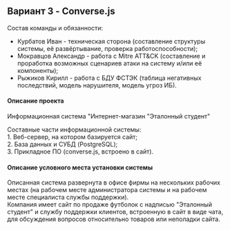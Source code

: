 ## Вариант 3 - Converse.js

Состав команды и обязанности:
- Курбатов Иван - техническая сторона (составление структуры системы, её развёртывание, проверка работоспособности);
- Мокравцов Александр - работа с Mitre ATT&CK (составление и проработка возможных сценариев атаки на систему и/или её компоненты);
- Рыжиков Кирилл - работа с БДУ ФСТЭК (таблица негативных последствий, модель нарушителя, модель угроз ИБ).

#### Описание проекта

Информационная система "Интернет-магазин "Эталонный студент"

Составные части информационной системы:  
    1.  Веб-сервер, на котором базируется сайт;  
    2.  База данных и СУБД (PostgreSQL);  
    3.  Прикладное ПО (converse.js, встроено в сайт).

#### Описание условного места установки системы

Описанная система развернута в офисе фирмы на нескольких рабочих местах (на рабочем месте администратора системы и на рабочем месте специалиста службы поддержки).  
Компания имеет сайт по продаже футболок с надписью "Эталонный студент" и службу поддержки клиентов, встроенную в сайт в виде чата, для обсуждения вопросов относительно товаров или неполадки сайта.


